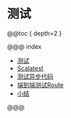 # 测试

@@toc { depth=2 }

@@@ index

* [测试](test.0.md)
* [Scalatest](test.1.md)
* [测试异步代码](test.2.md)
* [端到端测试Route](test.3.md)
* [小结](test.z.md)

@@@
